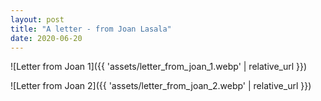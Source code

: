 ```yaml
---
layout: post
title: "A letter - from Joan Lasala"
date: 2020-06-20
---
```


![Letter from Joan 1]({{ 'assets/letter_from_joan_1.webp' | relative_url }})

![Letter from Joan 2]({{ 'assets/letter_from_joan_2.webp' | relative_url }})
